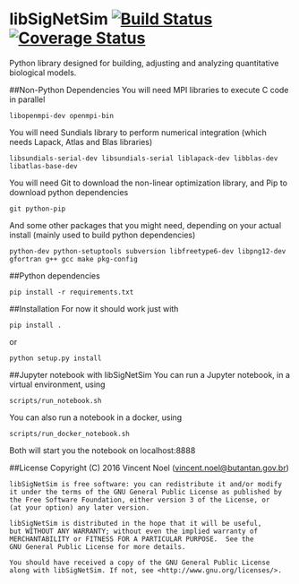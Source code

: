 # libSigNetSim [![Build Status](https://travis-ci.org/vincent-noel/libSigNetSim.svg?branch=master)](https://travis-ci.org/vincent-noel/libSigNetSim) [![Coverage Status](https://coveralls.io/repos/github/vincent-noel/libSigNetSim/badge.svg?branch=develop)](https://coveralls.io/github/vincent-noel/libSigNetSim?branch=develop)
Python library designed for building, adjusting and analyzing quantitative biological models.



##Non-Python Dependencies
You will need MPI libraries to execute C code in parallel

	libopenmpi-dev openmpi-bin


You will need Sundials library to perform numerical integration (which needs Lapack, Atlas and Blas libraries)

	libsundials-serial-dev libsundials-serial liblapack-dev libblas-dev libatlas-base-dev


You will need Git to download the non-linear optimization library, and Pip to download python dependencies

	git python-pip


And some other packages that you might need, depending on your actual install (mainly used to build python dependencies)

	python-dev python-setuptools subversion libfreetype6-dev libpng12-dev gfortran g++ gcc make pkg-config


##Python dependencies

	pip install -r requirements.txt



##Installation
For now it should work just with

	pip install .

or

	python setup.py install



##Jupyter notebook with libSigNetSim
You can run a Jupyter notebook, in a virtual environment, using

	scripts/run_notebook.sh

You can also run a notebook in a docker, using

	scripts/run_docker_notebook.sh

Both will start you the notebook on localhost:8888



##License
	Copyright (C) 2016 Vincent Noel (vincent.noel@butantan.gov.br)

	libSigNetSim is free software: you can redistribute it and/or modify
	it under the terms of the GNU General Public License as published by
	the Free Software Foundation, either version 3 of the License, or
	(at your option) any later version.

	libSigNetSim is distributed in the hope that it will be useful,
	but WITHOUT ANY WARRANTY; without even the implied warranty of
	MERCHANTABILITY or FITNESS FOR A PARTICULAR PURPOSE.  See the
	GNU General Public License for more details.

	You should have received a copy of the GNU General Public License
	along with libSigNetSim. If not, see <http://www.gnu.org/licenses/>.
